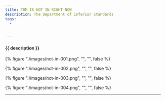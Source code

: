 ```yaml
---
title: TOM IS NOT IN RIGHT NOW
description: The Department of Inferior Standards
tags:
  - 


---
```


<h4 class="subTitle">{{ description }}</h4>

{% figure "./images/not-in-001.png", "", "", false %}

{% figure "./images/not-in-002.png", "", "", false %}

{% figure "./images/not-in-003.png", "", "", false %}

{% figure "./images/not-in-004.png", "", "", false %}

<hr />



